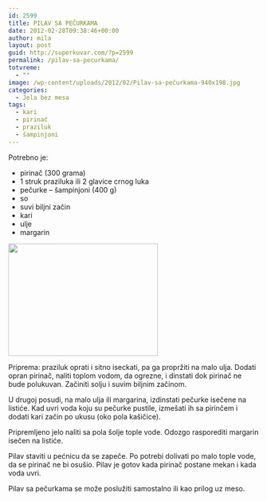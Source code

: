 ```yaml
---
id: 2599
title: PILAV SA PEČURKAMA
date: 2012-02-28T09:38:46+00:00
author: mila
layout: post
guid: http://superkuvar.com/?p=2599
permalink: /pilav-sa-pecurkama/
totvreme:
  - ""
image: /wp-content/uploads/2012/02/Pilav-sa-pečurkama-940x198.jpg
categories:
  - Jela bez mesa
tags:
  - kari
  - pirinač
  - praziluk
  - šampinjoni
---
```

Potrebno je:

  * pirinač (300 grama)
  * 1 struk praziluka ili 2 glavice crnog luka
  * pečurke &#8211; šampinjoni (400 g)
  * so
  * suvi biljni začin
  * kari
  * ulje
  * margarin

<img class="alignnone size-medium wp-image-2600" title="Pilav sa pečurkama" src="//superkuvar.com/wp-content/uploads/2012/02/Pilav-sa-pe%C4%8Durkama-300x225.jpg" alt="" width="300" height="225" /> 

Priprema: praziluk oprati i sitno iseckati, pa ga propržiti na malo ulja. Dodati opran pirinač, naliti toplom vodom, da ogrezne, i dinstati dok pirinač ne bude polukuvan. Začiniti solju i suvim biljnim začinom.

U drugoj posudi, na malo ulja ili margarina, izdinstati pečurke isečene na listiće. Kad uvri voda koju su pečurke pustile, izmešati ih sa pirinčem i dodati kari začin po ukusu (oko pola kašičice).

Pripremljeno jelo naliti sa pola šolje tople vode. Odozgo rasporediti margarin isečen na listiće.

Pilav staviti u pećnicu da se zapeče. Po potrebi dolivati po malo tople vode, da se pirinač ne bi osušio. Pilav je gotov kada pirinač postane mekan i kada voda uvri.

Pilav sa pečurkama se može poslužiti samostalno ili kao prilog uz meso.